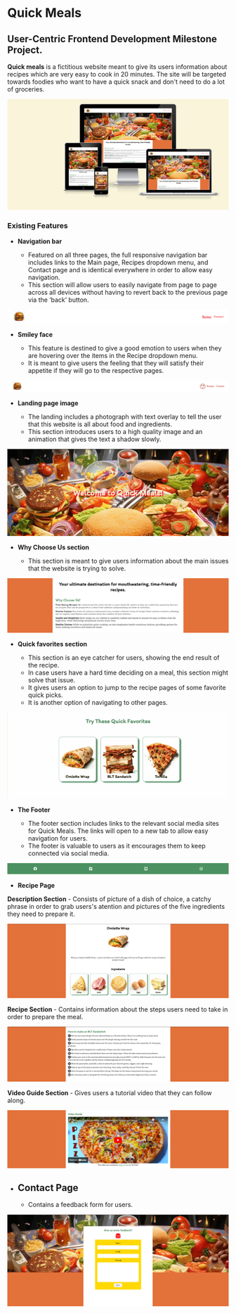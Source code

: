 # Quick Meals

## User-Centric Frontend Development Milestone Project.

**Quick meals** is a fictitious website meant to give its users information about recipes which are very easy to cook in 20 minutes. The site will be targeted towards foodies who want to have a quick snack and don't need to do a lot of groceries.

![Screenshot of the website provided by amiresponsive showcasing the responsiveness of the site.](./readme_images/responsiveness-image.png)

### Existing Features

- **Navigation bar**

  - Featured on all three pages, the full responsive navigation bar includes links to the Main page, Recipes dropdown menu, and Contact page and is identical everywhere in order to allow easy navigation.
  - This section will allow users to easily navigate from page to page across all devices without having to revert back to the previous page via the ‘back’ button.

![Screenshot of the navigation bar.](./readme_images/navigation_bar.png)

- **Smiley face**

  - This feature is destined to give a good emotion to users when they are hovering over the items in the Recipe dropdown menu.
  - It is meant to give users the feeling that they will satisfy their appetite if they will go to the respective pages.

![Gif of the smiley face feature.](./readme_images/smiley_face.gif)

- **Landing page image**

  - The landing includes a photograph with text overlay to tell the user that this website is all about food and ingredients.
  - This section introduces users to a high quality image and an animation that gives the text a shadow slowly.

![Screenshot of Landing page image](./readme_images/hero_image.png)

- **Why Choose Us section**

  - This section is meant to give users information about the main issues that the website is trying to solve.

![Screenshot of the Why Choose Us section.](./readme_images/why_choose_us.png)

- **Quick favorites section**

  - This section is an eye catcher for users, showing the end result of the recipe.
  - In case users have a hard time deciding on a meal, this section might solve that issue.
  - It gives users an option to jump to the recipe pages of some favorite quick picks.
  - It is another option of navigating to other pages.

![Screenshot of the Quick Favorites section.](./readme_images/featured_favorites.gif)

- **The Footer**

  - The footer section includes links to the relevant social media sites for Quick Meals. The links will open to a new tab to allow easy navigation for users.
  - The footer is valuable to users as it encourages them to keep connected via social media.

![Screenshot of the footer and social links.](./readme_images/footer_image.png)

- **Recipe Page**

**Description Section** - Consists of picture of a dish of choice, a catchy phrase in order to grab users's atention and pictures of the five ingredients they need to prepare it.

![Screenshot of description section.](./readme_images/recipe_page_description.png)

**Recipe Section** - Contains information about the steps users need to take in order to prepare the meal.

![Screenshot of recipe section.](./readme_images/Steps_of_preparation.png)

**Video Guide Section** - Gives users a tutorial video that they can follow along.

![Screenshot of video guide section.](./readme_images/video_guide.png)

- ## **Contact Page**
  - Contains a feedback form for users.

![Screenshot of the feedback form on contact page.](./readme_images/contact_page.png)
